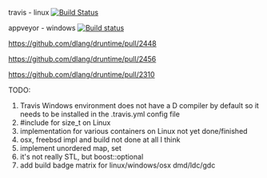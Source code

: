 travis - linux [![Build Status](https://travis-ci.org/dlang-cpp-interop/stl-containers.svg?branch=master)](https://travis-ci.org/dlang-cpp-interop/stl-containers)

appveyor - windows [![Build status](https://ci.appveyor.com/api/projects/status/yrp0q22grqefvpcn/branch/master?svg=true)](https://ci.appveyor.com/project/LaeethIsharc/stl-containers/branch/master)

https://github.com/dlang/druntime/pull/2448

https://github.com/dlang/druntime/pull/2456

https://github.com/dlang/druntime/pull/2310


TODO:

1. Travis Windows environment does not have a D compiler by default so it needs to be installed in the .travis.yml config file
2. #include for size_t on Linux
3. implementation for various containers on Linux not yet done/finished
4. osx, freebsd impl and build not done at all I think
5. implement unordered map, set
6. it's not really STL, but boost::optional
7. add build badge matrix for linux/windows/osx dmd/ldc/gdc
